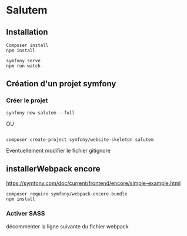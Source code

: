 # Salutem

## Installation
``` Shell
Composer install 
npm install
```

``` Shell
symfony serve
npm run watch
```

## Création d'un projet symfony

### Créer le projet 
``` Shell
synfony new salutem --full
``` 
OU
``` Shell

composer create-project symfony/website-skeleton salutem
``` 

Eventuellement modifier le fichier gitignore

## installerWebpack encore
https://symfony.com/doc/current/frontend/encore/simple-example.html
```shell
composer require symfony/webpack-encore-bundle
npm install
```
### Activer SASS
décommenter la ligne suivante du fichier webpack